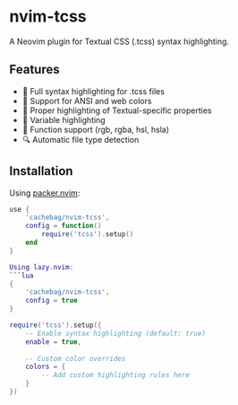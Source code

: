 # nvim-tcss

A Neovim plugin for Textual CSS (.tcss) syntax highlighting.

## Features

- 🎨 Full syntax highlighting for .tcss files
- 🌈 Support for ANSI and web colors
- 📐 Proper highlighting of Textual-specific properties
- 💫 Variable highlighting
- 🔧 Function support (rgb, rgba, hsl, hsla)
- 🔍 Automatic file type detection

## Installation

Using [packer.nvim](https://github.com/wbthomason/packer.nvim):

```lua
use {
    'cachebag/nvim-tcss',
    config = function()
        require('tcss').setup()
    end
}

Using lazy.nvim:
```lua
{
    'cachebag/nvim-tcss',
    config = true
}

require('tcss').setup({
    -- Enable syntax highlighting (default: true)
    enable = true,
    
    -- Custom color overrides
    colors = {
        -- Add custom highlighting rules here
    }
})

``````
